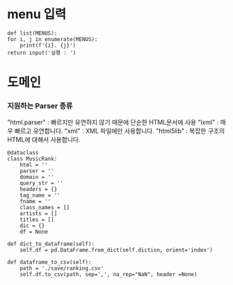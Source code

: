 # menu 입력
    def list(MENUS):
    for i, j in enumerate(MENUS):
        print(f'{i}. {j}')
    return input('실행 : ')

# 도메인
### 지원하는 Parser 종류
"html.parser" : 빠르지만 유연하지 않기 때문에 단순한 HTML문서에 사용</hr>
"lxml" : 매우 빠르고 유연합니다.
"xml" : XML 파일에만 사용합니다.
"html5lib" : 복잡한 구조의 HTML에 대해서 사용합니다.

    @dataclass
    class MusicRank:
        html = ''
        parser = ''
        domain = ''
        query_str = ''
        headers = {}
        tag_name = ''
        fname = ''
        class_names = []
        artists = []
        titles = []
        dic = {}
        df = None

    def dict_to_dataframe(self):
        self.df = pd.DataFrame.from_dict(self.diction, orient='index')

    def dataframe_to_csv(self):
        path = './save/ranking.csv'
        self.df.to_csv(path, sep=',', na_rep="NaN", header =None)


